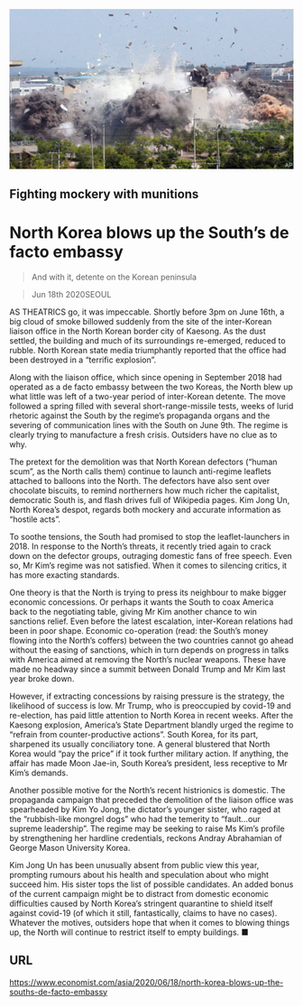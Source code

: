 ![](./images/20200620_ASP502.jpg)

## Fighting mockery with munitions

# North Korea blows up the South’s de facto embassy

> And with it, detente on the Korean peninsula

> Jun 18th 2020SEOUL

AS THEATRICS go, it was impeccable. Shortly before 3pm on June 16th, a big cloud of smoke billowed suddenly from the site of the inter-Korean liaison office in the North Korean border city of Kaesong. As the dust settled, the building and much of its surroundings re-emerged, reduced to rubble. North Korean state media triumphantly reported that the office had been destroyed in a “terrific explosion”.

Along with the liaison office, which since opening in September 2018 had operated as a de facto embassy between the two Koreas, the North blew up what little was left of a two-year period of inter-Korean detente. The move followed a spring filled with several short-range-missile tests, weeks of lurid rhetoric against the South by the regime’s propaganda organs and the severing of communication lines with the South on June 9th. The regime is clearly trying to manufacture a fresh crisis. Outsiders have no clue as to why.

The pretext for the demolition was that North Korean defectors (“human scum”, as the North calls them) continue to launch anti-regime leaflets attached to balloons into the North. The defectors have also sent over chocolate biscuits, to remind northerners how much richer the capitalist, democratic South is, and flash drives full of Wikipedia pages. Kim Jong Un, North Korea’s despot, regards both mockery and accurate information as “hostile acts”.

To soothe tensions, the South had promised to stop the leaflet-launchers in 2018. In response to the North’s threats, it recently tried again to crack down on the defector groups, outraging domestic fans of free speech. Even so, Mr Kim’s regime was not satisfied. When it comes to silencing critics, it has more exacting standards.

One theory is that the North is trying to press its neighbour to make bigger economic concessions. Or perhaps it wants the South to coax America back to the negotiating table, giving Mr Kim another chance to win sanctions relief. Even before the latest escalation, inter-Korean relations had been in poor shape. Economic co-operation (read: the South’s money flowing into the North’s coffers) between the two countries cannot go ahead without the easing of sanctions, which in turn depends on progress in talks with America aimed at removing the North’s nuclear weapons. These have made no headway since a summit between Donald Trump and Mr Kim last year broke down.

However, if extracting concessions by raising pressure is the strategy, the likelihood of success is low. Mr Trump, who is preoccupied by covid-19 and re-election, has paid little attention to North Korea in recent weeks. After the Kaesong explosion, America’s State Department blandly urged the regime to “refrain from counter-productive actions”. South Korea, for its part, sharpened its usually conciliatory tone. A general blustered that North Korea would “pay the price” if it took further military action. If anything, the affair has made Moon Jae-in, South Korea’s president, less receptive to Mr Kim’s demands.

Another possible motive for the North’s recent histrionics is domestic. The propaganda campaign that preceded the demolition of the liaison office was spearheaded by Kim Yo Jong, the dictator’s younger sister, who raged at the “rubbish-like mongrel dogs” who had the temerity to “fault...our supreme leadership”. The regime may be seeking to raise Ms Kim’s profile by strengthening her hardline credentials, reckons Andray Abrahamian of George Mason University Korea.

Kim Jong Un has been unusually absent from public view this year, prompting rumours about his health and speculation about who might succeed him. His sister tops the list of possible candidates. An added bonus of the current campaign might be to distract from domestic economic difficulties caused by North Korea’s stringent quarantine to shield itself against covid-19 (of which it still, fantastically, claims to have no cases). Whatever the motives, outsiders hope that when it comes to blowing things up, the North will continue to restrict itself to empty buildings. ■

## URL

https://www.economist.com/asia/2020/06/18/north-korea-blows-up-the-souths-de-facto-embassy
